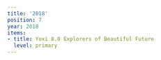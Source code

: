 ```yaml
---
title: '2018'
position: 7
year: 2018
items:
- title: Yoxi 8.0 Explorers of Beautiful Future
  level: primary
---
```


